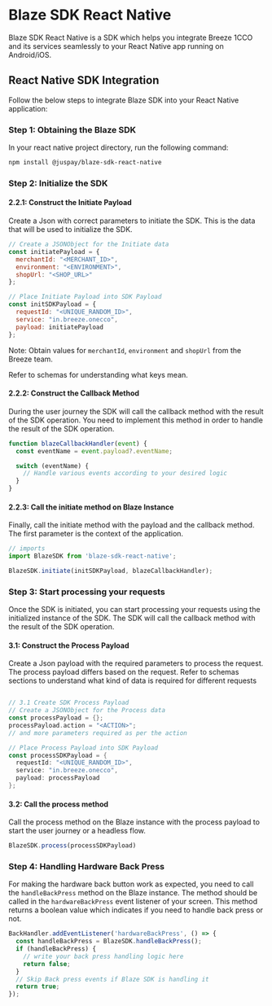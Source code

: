 # Blaze SDK React Native

Blaze SDK React Native is a SDK which helps you integrate Breeze 1CCO and its services seamlessly to your React Native app running on Android/iOS.

## React Native SDK Integration

Follow the below steps to integrate Blaze SDK into your React Native application:

### Step 1: Obtaining the Blaze SDK

In your react native project directory, run the following command:

```bash
npm install @juspay/blaze-sdk-react-native
```

### Step 2: Initialize the SDK

#### 2.2.1: Construct the Initiate Payload

Create a Json with correct parameters to initiate the SDK. This is the data that will be used to initialize the SDK.

```javascript
// Create a JSONObject for the Initiate data
const initiatePayload = {
  merchantId: "<MERCHANT_ID>",
  environment: "<ENVIRONMENT>",
  shopUrl: "<SHOP_URL>"
};

// Place Initiate Payload into SDK Payload
const initSDKPayload = {
  requestId: "<UNIQUE_RANDOM_ID>",
  service: "in.breeze.onecco",
  payload: initiatePayload
};

```

Note: Obtain values for `merchantId`, `environment` and `shopUrl` from the Breeze team.

Refer to schemas for understanding what keys mean.

#### 2.2.2: Construct the Callback Method

During the user journey the SDK will call the callback method with the result of the SDK operation.
You need to implement this method in order to handle the result of the SDK operation.

```javascript
function blazeCallbackHandler(event) {
  const eventName = event.payload?.eventName;

  switch (eventName) {
    // Handle various events according to your desired logic
  }
}
```

#### 2.2.3: Call the initiate method on Blaze Instance

Finally, call the initiate method with the payload and the callback method.
The first parameter is the context of the application.

```javascript
// imports
import BlazeSDK from 'blaze-sdk-react-native';

BlazeSDK.initiate(initSDKPayload, blazeCallbackHandler);
```

### Step 3: Start processing your requests

Once the SDK is initiated, you can start processing your requests using the initialized instance of the SDK.
The SDK will call the callback method with the result of the SDK operation.

#### 3.1: Construct the Process Payload

Create a Json payload with the required parameters to process the request.
The process payload differs based on the request.
Refer to schemas sections to understand what kind of data is required for different requests

```kotlin

// 3.1 Create SDK Process Payload
// Create a JSONObject for the Process data
const processPayload = {};
processPayload.action = "<ACTION>";
// and more parameters required as per the action

// Place Process Payload into SDK Payload
const processSDKPayload = {
  requestId: "<UNIQUE_RANDOM_ID>",
  service: "in.breeze.onecco",
  payload: processPayload
};

```

#### 3.2: Call the process method

Call the process method on the Blaze instance with the process payload to start the user journey or a headless flow.

```javascript
BlazeSDK.process(processSDKPayload)
```

### Step 4: Handling Hardware  Back Press

For making the hardware back button work as expected, you need to call the `handleBackPress` method on the Blaze instance.
The method should be called in the `hardwareBackPress` event listener of your screen.
This method returns a boolean value which indicates if you need to handle back press or not.

```javascript
BackHandler.addEventListener('hardwareBackPress', () => {
  const handleBackPress = BlazeSDK.handleBackPress();
  if (handleBackPress) {
    // write your back press handling logic here
    return false;
  }
  // Skip Back press events if Blaze SDK is handling it
  return true;
});
```

